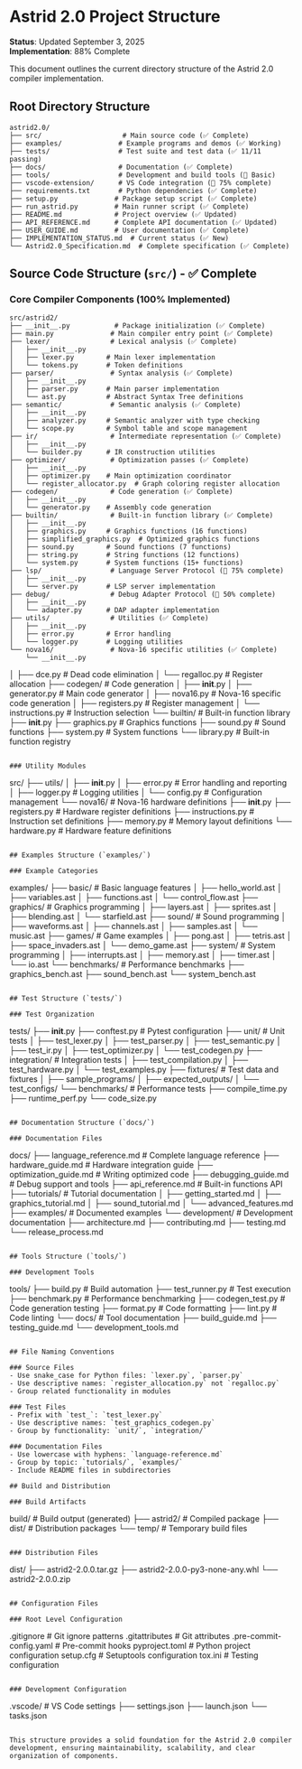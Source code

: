 # Astrid 2.0 Project Structure

**Status**: Updated September 3, 2025  
**Implementation**: 88% Complete  

This document outlines the current directory structure of the Astrid 2.0 compiler implementation.

## Root Directory Structure

```
astrid2.0/
├── src/                    # Main source code (✅ Complete)
├── examples/              # Example programs and demos (✅ Working)
├── tests/                 # Test suite and test data (✅ 11/11 passing)
├── docs/                  # Documentation (✅ Complete)
├── tools/                 # Development and build tools (🚧 Basic)
├── vscode-extension/      # VS Code integration (🚧 75% complete)
├── requirements.txt       # Python dependencies (✅ Complete)
├── setup.py              # Package setup script (✅ Complete)
├── run_astrid.py         # Main runner script (✅ Complete)
├── README.md             # Project overview (✅ Updated)
├── API_REFERENCE.md      # Complete API documentation (✅ Updated)
├── USER_GUIDE.md         # User documentation (✅ Complete)
├── IMPLEMENTATION_STATUS.md  # Current status (✅ New)
└── Astrid2.0_Specification.md  # Complete specification (✅ Complete)
```

## Source Code Structure (`src/`) - ✅ Complete

### Core Compiler Components (100% Implemented)
```
src/astrid2/
├── __init__.py           # Package initialization (✅ Complete)
├── main.py              # Main compiler entry point (✅ Complete)
├── lexer/               # Lexical analysis (✅ Complete)
│   ├── __init__.py
│   ├── lexer.py        # Main lexer implementation
│   └── tokens.py       # Token definitions
├── parser/              # Syntax analysis (✅ Complete)
│   ├── __init__.py
│   ├── parser.py       # Main parser implementation
│   └── ast.py          # Abstract Syntax Tree definitions
├── semantic/            # Semantic analysis (✅ Complete)
│   ├── __init__.py
│   ├── analyzer.py     # Semantic analyzer with type checking
│   └── scope.py        # Symbol table and scope management
├── ir/                  # Intermediate representation (✅ Complete)
│   ├── __init__.py
│   └── builder.py      # IR construction utilities
├── optimizer/           # Optimization passes (✅ Complete)
│   ├── __init__.py
│   ├── optimizer.py    # Main optimization coordinator
│   └── register_allocator.py  # Graph coloring register allocation
├── codegen/             # Code generation (✅ Complete)
│   ├── __init__.py
│   └── generator.py    # Assembly code generation
├── builtin/             # Built-in function library (✅ Complete)
│   ├── __init__.py
│   ├── graphics.py     # Graphics functions (16 functions)
│   ├── simplified_graphics.py  # Optimized graphics functions
│   ├── sound.py        # Sound functions (7 functions)
│   ├── string.py       # String functions (12 functions)
│   └── system.py       # System functions (15+ functions)
├── lsp/                 # Language Server Protocol (🚧 75% complete)
│   ├── __init__.py
│   └── server.py       # LSP server implementation
├── debug/               # Debug Adapter Protocol (🚧 50% complete)
│   ├── __init__.py
│   └── adapter.py      # DAP adapter implementation
├── utils/               # Utilities (✅ Complete)
│   ├── __init__.py
│   ├── error.py        # Error handling
│   └── logger.py       # Logging utilities
└── nova16/              # Nova-16 specific utilities (✅ Complete)
    └── __init__.py
```
│   ├── dce.py            # Dead code elimination
│   └── regalloc.py       # Register allocation
├── codegen/               # Code generation
│   ├── __init__.py
│   ├── generator.py      # Main code generator
│   ├── nova16.py         # Nova-16 specific code generation
│   ├── registers.py      # Register management
│   └── instructions.py   # Instruction selection
└── builtin/               # Built-in function library
    ├── __init__.py
    ├── graphics.py       # Graphics functions
    ├── sound.py          # Sound functions
    ├── system.py         # System functions
    └── library.py        # Built-in function registry
```

### Utility Modules
```
src/
├── utils/
│   ├── __init__.py
│   ├── error.py          # Error handling and reporting
│   ├── logger.py         # Logging utilities
│   └── config.py         # Configuration management
└── nova16/               # Nova-16 hardware definitions
    ├── __init__.py
    ├── registers.py      # Hardware register definitions
    ├── instructions.py   # Instruction set definitions
    ├── memory.py         # Memory layout definitions
    └── hardware.py       # Hardware feature definitions
```

## Examples Structure (`examples/`)

### Example Categories
```
examples/
├── basic/                # Basic language features
│   ├── hello_world.ast
│   ├── variables.ast
│   ├── functions.ast
│   └── control_flow.ast
├── graphics/             # Graphics programming
│   ├── layers.ast
│   ├── sprites.ast
│   ├── blending.ast
│   └── starfield.ast
├── sound/                # Sound programming
│   ├── waveforms.ast
│   ├── channels.ast
│   ├── samples.ast
│   └── music.ast
├── games/                # Game examples
│   ├── pong.ast
│   ├── tetris.ast
│   ├── space_invaders.ast
│   └── demo_game.ast
├── system/               # System programming
│   ├── interrupts.ast
│   ├── memory.ast
│   ├── timer.ast
│   └── io.ast
└── benchmarks/           # Performance benchmarks
    ├── graphics_bench.ast
    ├── sound_bench.ast
    └── system_bench.ast
```

## Test Structure (`tests/`)

### Test Organization
```
tests/
├── __init__.py
├── conftest.py           # Pytest configuration
├── unit/                 # Unit tests
│   ├── test_lexer.py
│   ├── test_parser.py
│   ├── test_semantic.py
│   ├── test_ir.py
│   ├── test_optimizer.py
│   └── test_codegen.py
├── integration/          # Integration tests
│   ├── test_compilation.py
│   ├── test_hardware.py
│   └── test_examples.py
├── fixtures/             # Test data and fixtures
│   ├── sample_programs/
│   ├── expected_outputs/
│   └── test_configs/
└── benchmarks/           # Performance tests
    ├── compile_time.py
    ├── runtime_perf.py
    └── code_size.py
```

## Documentation Structure (`docs/`)

### Documentation Files
```
docs/
├── language_reference.md     # Complete language reference
├── hardware_guide.md         # Hardware integration guide
├── optimization_guide.md     # Writing optimized code
├── debugging_guide.md        # Debug support and tools
├── api_reference.md          # Built-in functions API
├── tutorials/                # Tutorial documentation
│   ├── getting_started.md
│   ├── graphics_tutorial.md
│   ├── sound_tutorial.md
│   └── advanced_features.md
├── examples/                 # Documented examples
└── development/              # Development documentation
    ├── architecture.md
    ├── contributing.md
    ├── testing.md
    └── release_process.md
```

## Tools Structure (`tools/`)

### Development Tools
```
tools/
├── build.py              # Build automation
├── test_runner.py        # Test execution
├── benchmark.py          # Performance benchmarking
├── codegen_test.py       # Code generation testing
├── format.py             # Code formatting
├── lint.py               # Code linting
└── docs/                 # Tool documentation
    ├── build_guide.md
    ├── testing_guide.md
    └── development_tools.md
```

## File Naming Conventions

### Source Files
- Use snake_case for Python files: `lexer.py`, `parser.py`
- Use descriptive names: `register_allocation.py` not `regalloc.py`
- Group related functionality in modules

### Test Files
- Prefix with `test_`: `test_lexer.py`
- Use descriptive names: `test_graphics_codegen.py`
- Group by functionality: `unit/`, `integration/`

### Documentation Files
- Use lowercase with hyphens: `language-reference.md`
- Group by topic: `tutorials/`, `examples/`
- Include README files in subdirectories

## Build and Distribution

### Build Artifacts
```
build/                    # Build output (generated)
├── astrid2/             # Compiled package
├── dist/                # Distribution packages
└── temp/                # Temporary build files
```

### Distribution Files
```
dist/
├── astrid2-2.0.0.tar.gz
├── astrid2-2.0.0-py3-none-any.whl
└── astrid2-2.0.0.zip
```

## Configuration Files

### Root Level Configuration
```
.gitignore               # Git ignore patterns
.gitattributes          # Git attributes
.pre-commit-config.yaml # Pre-commit hooks
pyproject.toml          # Python project configuration
setup.cfg              # Setuptools configuration
tox.ini                # Testing configuration
```

### Development Configuration
```
.vscode/                 # VS Code settings
├── settings.json
├── launch.json
└── tasks.json
```

This structure provides a solid foundation for the Astrid 2.0 compiler development, ensuring maintainability, scalability, and clear organization of components.
